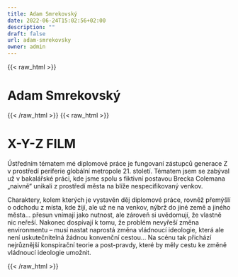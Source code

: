 ```yaml
---
title: Adam Smrekovský
date: 2022-06-24T15:02:56+02:00
description: ""
draft: false
url: adam-smrekovsky
owner: admin
---
```

{{< raw_html >}}
<h1 id="adam-smrekovsk&yacute;">Adam Smrekovsk&yacute;</h1>
{{< /raw_html >}}
<!-- SECTION BREAK -->
{{< raw_html >}}
<h1 id="piece">X-Y-Z FILM</h1>
<p>&Uacute;středn&iacute;m t&eacute;matem m&eacute; diplomov&eacute; pr&aacute;ce je fungovan&iacute; z&aacute;stupců generace Z v prostřed&iacute; periferie glob&aacute;ln&iacute; metropole 21. stolet&iacute;. T&eacute;matem jsem se zab&yacute;val už v bakal&aacute;řsk&eacute; pr&aacute;ci, kde jsme spolu s fiktivn&iacute; postavou Brecka Colemana &bdquo;naivně&ldquo; unikali z prostřed&iacute; města na bl&iacute;že nespecifikovan&yacute; venkov.</p>
<p>Charaktery, kolem kter&yacute;ch je vystavěn děj diplomov&eacute; pr&aacute;ce, rovněž přem&yacute;&scaron;l&iacute; o odchodu z m&iacute;sta, kde žij&iacute;, ale už ne na venkov, n&yacute;brž do jin&eacute; země a jin&eacute;ho města&hellip; přesun vn&iacute;maj&iacute; jako nutnost, ale z&aacute;roveň si uvědomuj&iacute;, že vlastně nic neře&scaron;&iacute;. Nakonec dosp&iacute;vaj&iacute; k tomu, že probl&eacute;m nevyře&scaron;&iacute; změna environmentu &ndash; mus&iacute; nastat naprost&aacute; změna vl&aacute;dnouc&iacute; ideologie, kter&aacute; ale nen&iacute; uskutečniteln&aacute; ž&aacute;dnou konvenčn&iacute; cestou&hellip; Na sc&eacute;nu tak přich&aacute;z&iacute; nejrůzněj&scaron;&iacute; konspiračn&iacute; teorie a post-pravdy, kter&eacute; by měly cestu ke změně vl&aacute;dnouc&iacute; ideologie umožnit.</p>
{{< /raw_html >}}
